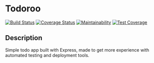 # Todoroo

[![Build Status](https://travis-ci.com/bcorman/todoroo.svg?branch=master)](https://travis-ci.com/bcorman/todoroo)
[![Coverage Status](https://coveralls.io/repos/github/bcorman/todoroo/badge.svg?branch=master)](https://coveralls.io/github/bcorman/todoroo?branch=master)
[![Maintainability](https://api.codeclimate.com/v1/badges/598f4ea276007fcbc444/maintainability)](https://codeclimate.com/github/bcorman/todoroo/maintainability)
[![Test Coverage](https://api.codeclimate.com/v1/badges/598f4ea276007fcbc444/test_coverage)](https://codeclimate.com/github/bcorman/todoroo/test_coverage)

## Description

Simple todo app built with Express, made to get more experience with automated testing and deployment tools.
